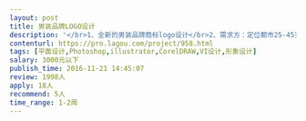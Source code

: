 ```yaml
---                
layout: post       
title: 男装品牌LOGO设计           
description: '</br>1、全新的男装品牌商标logo设计</br>2、需求方：定位都市25-45岁的中青年男性服装外套，经典简洁的国际大牌简约风格，带有微量的新中式元素</br>3、logo由图形和品牌名字组成，图形希望也是简洁风含一点中国元素即可</br>4、logo中图形的部分，可能会做为元素出现在衣服上，因此需要简洁好延展</br>'     
contenturl: https://pro.lagou.com/project/958.html      
tags: [平面设计,Photoshop,illustrator,CorelDRAW,VI设计,形象设计]            
salary: 3000元以下          
publish_time: 2016-11-21 14:45:07         
review: 1998人                   
apply: 18人                   
recommend: 5人                   
time_range: 1-2周              
---                 
```

